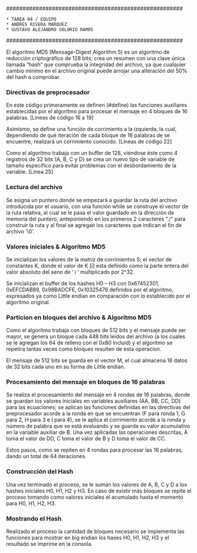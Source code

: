 ######################################################

	* TAREA 04 / EQUIPO
	* ANDRES RIVERA MARQUEZ
	* GUSTAVO ALEJANDRO SOLORIO RAMOS

######################################################

El algoritmo MD5 (Message-Digest Algorithm 5) es un algoritmo de reducción criptográfico de 128 bits, crea un resumen con una clave única llamada “hash” que comprueba la integridad del archivo, ya que cualquier cambio mínimo en el archivo original puede arrojar una alteración del 50% del hash a comprobar.

### Directivas de preprocesador ###

En este código primeramente se definen (#define) las funciones auxiliares establecidas por el algoritmo para procesar el mensaje en 4 bloques de 16 palabras. [Lineas de código 16 a 19]

Asimismo, se define una función de corrimiento a la izquierda, la cual, dependiendo de qué iteración de cada bloque de 16 palabras de se encuentre, realizará un corrimiento conocido. [Lineas de código 22]

Como el algoritmo trabaja con un buffer de 128, viéndose éste como 4 registros de 32 bits (A, B, C y D) se crea un nuevo tipo de variable de tamaño específico para evitar problemas con el desbordamiento de la variable. [Linea 25]

### Lectura del archivo ###

Se asigna un puntero donde se empezará a guardar la ruta del archivo introducida por el usuario, con una función while se construye el vector de la ruta relativa, al cual se le pasa el valor guardado en la dirección de memoria del puntero, anteponiendo en los primeros 2 caracteres “./” para construir la ruta y al final se agregan los caracteres que indican el fin de archivo ‘\0’.

### Valores iniciales & Algoritmo MD5 ###

Se inicializan los valores de la matriz de corrimientos S; el vector de constantes K, donde el valor de K [i] esta definido como la parte entera del valor absoluto del seno de ‘ i ‘ multiplicado por 2^32.

Se inicializan el buffer de los hashes H0 – H3 con 0x67452301, 0xEFCDAB89, 0x98BADCFE, 0x10325476 definidos por el algoritmo, expresados ya como Little endian en comparación con lo establecido por el algoritmo original.

### Particion en bloques del archivo & Algoritmo MD5 ###

Como el algoritmo trabaja con bloques de 512 bits y el mensaje puede ser mayor, se genera un bloque cada 448 bits leídos del archivo (a los cuales se le agregan los 64 de relleno con el 0x80 incluid) y el algoritmo se repetira tantas veces como bloques resulten de esta operacion.

El mensaje de 512 bits se guarda en el vector M, el cual almacena 16 datos de 32 bits cada uno en su forma de Little endian.

### Procesamiento del mensaje en bloques de 16 palabras ###

Se realiza el procesamiento del mensaje en 4 rondas de 16 palabras, donde se guardan los valores iniciales en variables auxiliares (AA, BB, CC, DD) para las ecuaciones; se aplican las funciones definidas en las directivas del preprocesador acorde a la ronda en que se encuentran (F para ronda 1, G para 2, H para 3 e I para 4), se le aplica el corrimiento acorde a la ronda y número de palabra que se está evaluando y se guarda su valor acumulativo en la variable auxiliar de B.
Una vez aplicadas las operaciones descritas, A toma el valor de DD, C toma el valor de B y D toma el valor de CC.

Estos pasos, como se repiten en 4 rondas para procesar las 16 palabras, dando un total de 64 iteraciones.

### Construcción del Hash ###

Una vez terminado el proceso, se le suman los valores de A, B, C y D a los hashes iniciales H0, H1, H2 y H3. En caso de existir más bloques se repite el proceso tomando como valores iniciales el acumulado hasta el momento para H0, H1, H2, H3.

### Mostrando el Hash ###

Realizado el proceso la cantidad de bloques necesario se implementa las funciones para mostrar en big endian los hases H0, H1, H2, H3 y el resultado se imprime en la consola.

